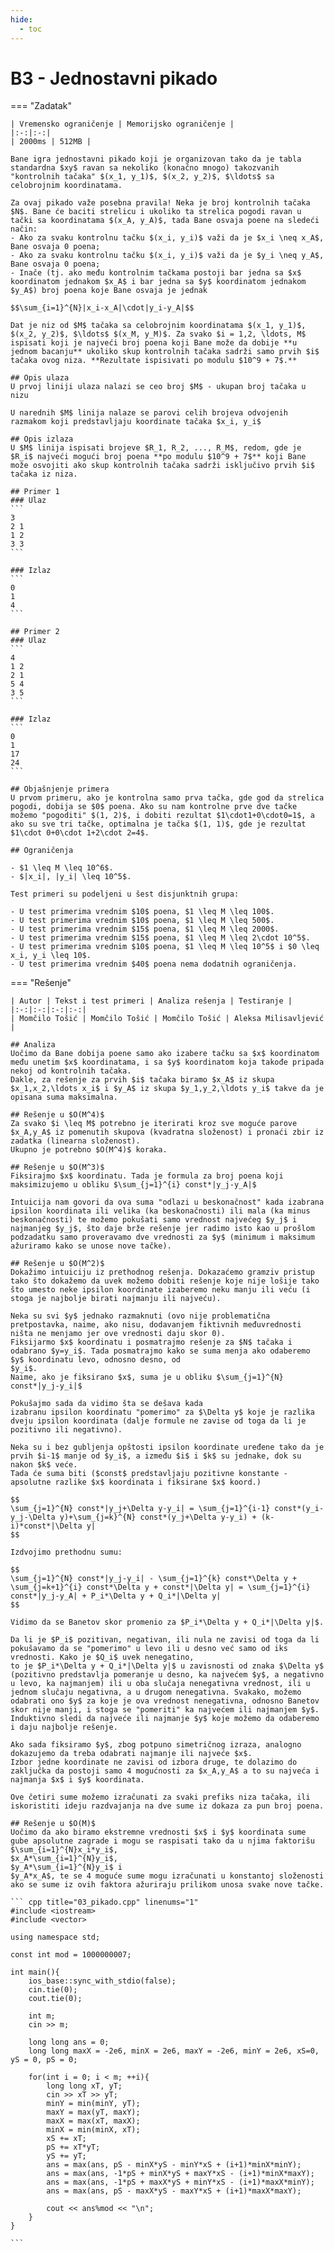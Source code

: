 ```yaml
---
hide:
  - toc
---
```


# B3 - Jednostavni pikado

=== "Zadatak"
	
	| Vremensko ograničenje | Memorijsko ograničenje |
	|:-:|:-:|
	| 2000ms | 512MB |
	
	Bane igra jednostavni pikado koji je organizovan tako da je tabla standardna $xy$ ravan sa nekoliko (konačno mnogo) takozvanih "kontrolnih tačaka" $(x_1, y_1)$, $(x_2, y_2)$, $\ldots$ sa celobrojnim koordinatama.
	
	Za ovaj pikado važe posebna pravila! Neka je broj kontrolnih tačaka $N$. Bane će baciti strelicu i ukoliko ta strelica pogodi ravan u tački sa koordinatama $(x_A, y_A)$, tada Bane osvaja poene na sledeći način:
	- Ako za svaku kontrolnu tačku $(x_i, y_i)$ važi da je $x_i \neq x_A$, Bane osvaja 0 poena;
	- Ako za svaku kontrolnu tačku $(x_i, y_i)$ važi da je $y_i \neq y_A$, Bane osvaja 0 poena; 
	- Inače (tj. ako među kontrolnim tačkama postoji bar jedna sa $x$ koordinatom jednakom $x_A$ i bar jedna sa $y$ koordinatom jednakom $y_A$) broj poena koje Bane osvaja je jednak 
	
	$$\sum_{i=1}^{N}|x_i-x_A|\cdot|y_i-y_A|$$
	
	Dat je niz od $M$ tačaka sa celobrojnim koordinatama $(x_1, y_1)$, $(x_2, y_2)$, $\ldots$ $(x_M, y_M)$. Za svako $i = 1,2, \ldots, M$ ispisati koji je najveći broj poena koji Bane može da dobije **u jednom bacanju** ukoliko skup kontrolnih tačaka sadrži samo prvih $i$ tačaka ovog niza. **Rezultate ispisivati po modulu $10^9 + 7$.**
	
	## Opis ulaza
	U prvoj liniji ulaza nalazi se ceo broj $M$ - ukupan broj tačaka u nizu
	
	U narednih $M$ linija nalaze se parovi celih brojeva odvojenih razmakom koji predstavljaju koordinate tačaka $x_i, y_i$
	
	## Opis izlaza
	U $M$ linija ispisati brojeve $R_1, R_2, ..., R_M$, redom, gde je $R_i$ najveći mogući broj poena **po modulu $10^9 + 7$** koji Bane može osvojiti ako skup kontrolnih tačaka sadrži isključivo prvih $i$ tačaka iz niza. 
	
	## Primer 1
	### Ulaz
	```
	3
	2 1
	1 2
	3 3
	```
	
	### Izlaz
	```
	0
	1
	4
	```
	
	## Primer 2
	### Ulaz
	```
	4
	1 2
	2 1
	5 4
	3 5
	```
	
	### Izlaz
	```
	0
	1
	17
	24
	```
	
	## Objašnjenje primera
	U prvom primeru, ako je kontrolna samo prva tačka, gde god da strelica pogodi, dobija se $0$ poena. Ako su nam kontrolne prve dve tačke možemo "pogoditi" $(1, 2)$, i dobiti rezultat $1\cdot1+0\cdot0=1$, a ako su sve tri tačke, optimalna je tačka $(1, 1)$, gde je rezultat $1\cdot 0+0\cdot 1+2\cdot 2=4$.
	
	## Ograničenja
	
	- $1 \leq M \leq 10^6$.
	- $|x_i|, |y_i| \leq 10^5$.
	  
	Test primeri su podeljeni u šest disjunktnih grupa:
	
	- U test primerima vrednim $10$ poena, $1 \leq M \leq 100$.
	- U test primerima vrednim $10$ poena, $1 \leq M \leq 500$.
	- U test primerima vrednim $15$ poena, $1 \leq M \leq 2000$.
	- U test primerima vrednim $15$ poena, $1 \leq M \leq 2\cdot 10^5$.
	- U test primerima vrednim $10$ poena, $1 \leq M \leq 10^5$ i $0 \leq x_i, y_i \leq 10$.
	- U test primerima vrednim $40$ poena nema dodatnih ograničenja.
	
	
=== "Rešenje"
	
	| Autor | Tekst i test primeri | Analiza rеšenja | Testiranje |
	|:-:|:-:|:-:|:-:|
	| Momčilo Tošić | Momčilo Tošić | Momčilo Tošić | Aleksa Milisavljević |
	
	## Analiza
	Uočimo da Bane dobija poene samo ako izabere tačku sa $x$ koordinatom među unetim $x$ koordinatama, i sa $y$ koordinatom koja takođe pripada nekoj od kontrolnih tačaka.
	Dakle, za rešenje za prvih $i$ tačaka biramo $x_A$ iz skupa $x_1,x_2,\ldots x_i$ i $y_A$ iz skupa $y_1,y_2,\ldots y_i$ takve da je opisana suma maksimalna.
	
	## Rešenje u $O(M^4)$
	Za svako $i \leq M$ potrebno je iterirati kroz sve moguće parove $x_A,y_A$ iz pomenutih skupova (kvadratna složenost) i pronaći zbir iz zadatka (linearna složenost).
	Ukupno je potrebno $O(M^4)$ koraka.
	
	## Rešenje u $O(M^3)$
	Fiksirajmo $x$ koordinatu. Tada je formula za broj poena koji maksimizujemo u obliku $\sum_{j=1}^{i} const*|y_j-y_A|$
	
	Intuicija nam govori da ova suma "odlazi u beskonačnost" kada izabrana ipsilon koordinata ili velika (ka beskonačnosti) ili mala (ka minus beskonačnosti) te možemo pokušati samo vrednost najvećeg $y_j$ i najmanjeg $y_j$, što daje brže rešenje jer radimo isto kao u prošlom podzadatku samo proveravamo dve vrednosti za $y$ (minimum i maksimum
	ažuriramo kako se unose nove tačke). 
	
	## Rešenje u $O(M^2)$
	Dokažimo intuiciju iz prethodnog rešenja. Dokazaćemo gramziv pristup tako što dokažemo da uvek možemo dobiti rešenje koje nije lošije tako što umesto neke ipsilon koordinate izaberemo neku manju ili veću (i stoga je najbolje birati najmanju ili najveću).
	
	Neka su svi $y$ jednako razmaknuti (ovo nije problematična pretpostavka, naime, ako nisu, dodavanjem fiktivnih međuvrednosti ništa ne menjamo jer ove vrednosti daju skor 0).
	Fiksijarmo $x$ koordinatu i posmatrajmo rešenje za $N$ tačaka i odabrano $y=y_i$. Tada posmatrajmo kako se suma menja ako odaberemo $y$ koordinatu levo, odnosno desno, od
	$y_i$.
	Naime, ako je fiksirano $x$, suma je u obliku $\sum_{j=1}^{N} const*|y_j-y_i|$
	
	Pokušajmo sada da vidimo šta se dešava kada
	izabranu ipsilon koordinatu "pomerimo" za $\Delta y$ koje je razlika dveju ipsilon koordinata (dalje formule ne zavise od toga da li je pozitivno ili negativno). 
	
	Neka su i bez gubljenja opštosti ipsilon koordinate uređene tako da je prvih $i-1$ manje od $y_i$, a između $i$ i $k$ su jednake, dok su nakon $k$ veće. 
	Tada će suma biti ($const$ predstavljaju pozitivne konstante - apsolutne razlike $x$ koordinata i fiksirane $x$ koord.)
	
	$$
	\sum_{j=1}^{N} const*|y_j+\Delta y-y_i| = \sum_{j=1}^{i-1} const*(y_i-y_j-\Delta y)+\sum_{j=k}^{N} const*(y_j+\Delta y-y_i) + (k-i)*const*|\Delta y|
	$$
	
	Izdvojimo prethodnu sumu:
	
	$$
	\sum_{j=1}^{N} const*|y_j-y_i| - \sum_{j=1}^{k} const*\Delta y + \sum_{j=k+1}^{i} const*\Delta y + const*|\Delta y| = \sum_{j=1}^{i} const*|y_j-y_A| + P_i*\Delta y + Q_i*|\Delta y| 
	$$
	
	Vidimo da se Banetov skor promenio za $P_i*\Delta y + Q_i*|\Delta y|$.
	
	Da li je $P_i$ pozitivan, negativan, ili nula ne zavisi od toga da li pokušavamo da se "pomerimo" u levo ili u desno već samo od iks vrednosti. Kako je $Q_i$ uvek nenegatino,
	to je $P_i*\Delta y + Q_i*|\Delta y|$ u zavisnosti od znaka $\Delta y$ (pozitivno predstavlja pomeranje u desno, ka najvećem $y$, a negativno u levo, ka najmanjem) ili u oba slučaja nenegativna vrednost, ili u jednom slučaju negativna, a u drugom nenegativna. Svakako, možemo odabrati ono $y$ za koje je ova vrednost nenegativna, odnosno Banetov skor nije manji, i stoga se "pomeriti" ka najvećem ili najmanjem $y$. Induktivno sledi da najveće ili najmanje $y$ koje možemo da odaberemo i daju najbolje rešenje.
	
	Ako sada fiksiramo $y$, zbog potpuno simetričnog izraza, analogno dokazujemo da treba odabrati najmanje ili najveće $x$.
	Izbor jedne koordinate ne zavisi od izbora druge, te dolazimo do zaključka da postoji samo 4 mogućnosti za $x_A,y_A$ a to su najveća i najmanja $x$ i $y$ koordinata.
	
	Ove četiri sume možemo izračunati za svaki prefiks niza tačaka, ili iskoristiti ideju razdvajanja na dve sume iz dokaza za pun broj poena.
	
	## Rešenje u $O(M)$
	Uočimo da ako biramo ekstremne vrednosti $x$ i $y$ koordinata sume gube apsolutne zagrade i mogu se raspisati tako da u njima faktorišu 
	$\sum_{i=1}^{N}x_i*y_i$, 
	$x_A*\sum_{i=1}^{N}y_i$, 
	$y_A*\sum_{i=1}^{N}y_i$ i 
	$y_A*x_A$, te se 4 moguće sume mogu izračunati u konstantoj složenosti ako se sume iz ovih faktora ažuriraju prilikom unosa svake nove tačke.
	
	``` cpp title="03_pikado.cpp" linenums="1"
	#include <iostream>
	#include <vector>
	
	using namespace std;
	
	const int mod = 1000000007;
	
	int main(){
	    ios_base::sync_with_stdio(false);
	    cin.tie(0);
	    cout.tie(0);
	
	    int m;
	    cin >> m;
	
	    long long ans = 0;
	    long long maxX = -2e6, minX = 2e6, maxY = -2e6, minY = 2e6, xS=0, yS = 0, pS = 0;
	
	    for(int i = 0; i < m; ++i){
	        long long xT, yT;
	        cin >> xT >> yT;
	        minY = min(minY, yT);
	        maxY = max(yT, maxY);
	        maxX = max(xT, maxX);
	        minX = min(minX, xT);
	        xS += xT;
	        pS += xT*yT;
	        yS += yT;
	        ans = max(ans, pS - minX*yS - minY*xS + (i+1)*minX*minY);
	        ans = max(ans, -1*pS + minX*yS + maxY*xS - (i+1)*minX*maxY);
	        ans = max(ans, -1*pS + maxX*yS + minY*xS - (i+1)*maxX*minY);
	        ans = max(ans, pS - maxX*yS - maxY*xS + (i+1)*maxX*maxY);
	
	        cout << ans%mod << "\n";
	    }
	}

	```
